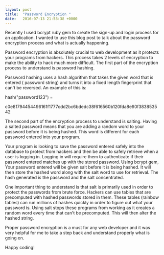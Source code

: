 ```yaml
---
layout: post
title:  "Password Encryption "
date:   2016-07-13 21:53:38 +0000
---
```



Recently I used bcrypt ruby gem to create the sign-up and login process for an application. I wanted to use this blog post to talk about the password encryption process and what is actually happening. 

Password encryption is absolutely crucial to web development as it protects your programs from hackers. This process takes 2 levels of encryption to make the ability to hack much more difficult. The first part of the encryption process to understand is password hashing.

Password hashing uses a hash algorithm that takes the given word that is entered ( password string) and turns it into a fixed length fingerprint that can't be reversed. An example of this is:

hash("password123") = 

c0e81794454496161f1777cdd2bc6bdedc38f616560b120fda8e90f383853542

The second part of the encryption process to understand is salting. Having a salted password means that you are adding a random word to your password before it is being hashed. This word is different for each password entered into your program. 

Your program is looking to save the password entered safely into the database to protect from hackers and then be able to safely retrieve when a user is logging in. Logging in will require them to authenticate if their password entered matches up with the stored password. Using bcrypt gem, Your password entered will be given salt before it is being hashed. It will then store the hashed word along with the salt word to use for retrieval. The hash generated is the password and the salt concentrated. 

One important thing to understand is that salt is primarily used in order to protect the passwords from brute force. Hackers can use tables that are precomputed with hashed passwords stored in them. These tables (rainbow tables) can run millions of hashes quickly in order to figure out what your password is. Using salt stops these programs from working as it creates a random word every time that can't be precomputed. This will then alter the hashed string. 

Proper password encryption is a must for any web developer and it was very helpful for me to take a step back and understand properly what is going on. 

Happy coding! 





